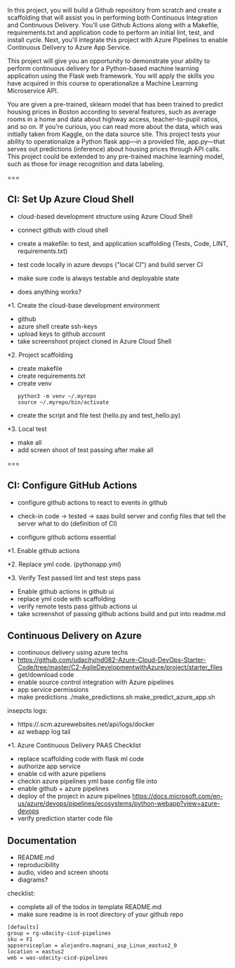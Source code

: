In this project, you will build a Github repository from scratch and create a scaffolding that will assist you in performing both Continuous Integration and Continuous Delivery. You'll use Github Actions along with a Makefile, requirements.txt and application code to perform an initial lint, test, and install cycle. Next, you'll integrate this project with Azure Pipelines to enable Continuous Delivery to Azure App Service.

This project will give you an opportunity to demonstrate your ability to perform continuous delivery for a Python-based machine learning application using the Flask web framework. You will apply the skills you have acquired in this course to operationalize a Machine Learning Microservice API.

You are given a pre-trained, sklearn model that has been trained to predict housing prices in Boston according to several features, such as average rooms in a home and data about highway access, teacher-to-pupil ratios, and so on. If you're curious, you can read more about the data, which was initially taken from Kaggle, on the data source site. This project tests your ability to operationalize a Python flask app—in a provided file, app.py—that serves out predictions (inference) about housing prices through API calls. This project could be extended to any pre-trained machine learning model, such as those for image recognition and data labeling.

===
## CI: Set Up Azure Cloud Shell
- cloud-based development structure using Azure Cloud Shell
- connect github with cloud shell

- create a makefile: to test, and application scaffolding (Tests, Code, LINT, requirements.txt)
- test code locally in azure devops ("local CI") and build server CI
- make sure code is always testable and deployable state
- does anything works?


*1. Create the cloud-base development environment
- github
- azure shell create ssh-keys
- upload keys to github account 
- take screenshoot project cloned in Azure Cloud Shell

*2. Project scaffolding
- create makefile
- create requirements.txt
- create venv
    ```
    python3 -m venv ~/.myrepo
    source ~/.myrepo/bin/activate
    ```
- create the script and file test (hello.py and test_hello.py)

*3. Local test
- make all
- add screen shoot of test passing after make all

===
## CI: Configure GitHub Actions
- configure github actions to react to events in github
- check-in code -> tested -> saas build server and config files that tell the server what to do (definition of CI)

- configure github actions essential 

*1. Enable github actions

*2. Replace yml code. 
(pythonapp.yml)

*3. Verify Test passed
lint and test steps pass

- Enable github actions in github ui
- replace yml code with scaffolding
- verify remote tests pass github actions ui
- take screenshot of passing github actions build and put into readme.md

## Continuous Delivery on Azure
- continuous delivery using azure techs
- https://github.com/udacity/nd082-Azure-Cloud-DevOps-Starter-Code/tree/master/C2-AgileDevelopmentwithAzure/project/starter_files
- get/download code
- enable source control integration with Azure pipelines
- app service permissions
- make predictions
./make_predictions.sh
make_predict_azure_app.sh

insepcts logs: 
- https://<app-name>.scm.azurewebsites.net/api/logs/docker
- az webapp log tail

*1. Azure Continuous Delivery PAAS Checklist
- replace scaffolding code with flask ml code
- authorize app service
- enable cd with azure pipeliens
- checkin azure pipelines yml base config file into 
- enable github + azure pipelines
- deploy of the project in azure pipelines
https://docs.microsoft.com/en-us/azure/devops/pipelines/ecosystems/python-webapp?view=azure-devops
- verify prediction starter code file 

## Documentation
- README.md
- reproducibility 
- audio, video and screen shoots
- diagrams?

checklist: 
- complete all of the todos in template README.md
- make sure readme is in root directory of your github repo


```
[defaults]
group = rg-udacity-cicd-pipelines
sku = F1
appserviceplan = alejandro.magnani_asp_Linux_eastus2_0
location = eastus2
web = was-udacity-cicd-pipelines
```